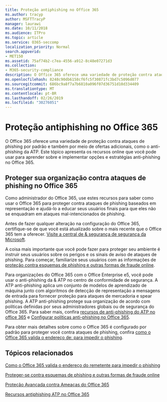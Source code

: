 ```yaml
---
title: Proteção antiphishing no Office 365
ms.author: tracyp
author: MSFTTracyP
manager: laurawi
ms.date: 10/11/2018
ms.audience: ITPro
ms.topic: article
ms.service: O365-seccomp
localization_priority: Normal
search.appverid:
- MET150
ms.assetid: 75af74b2-c7ea-4556-a912-8c48e07271d3
ms.collection:
- M365-security-compliance
description: O Office 365 oferece uma variedade de proteção contra ataques de phishing por padrão e também por meio de ofertas adicionais, como o anti-phishing da ATP. Este tópico apresenta os recursos online que você pode usar para aprender sobre e implementar opções e estratégias anti-phishing no Office 365.
ms.openlocfilehash: 8248c90db6158cf6fc5f30871fc3bd7c5096d077
ms.sourcegitcommit: 686bc9a8f7a7b6810a096f07d36751d10d334409
ms.translationtype: MT
ms.contentlocale: pt-BR
ms.lasthandoff: 02/26/2019
ms.locfileid: "30276051"
---
```

# <a name="anti-phishing-protection-in-office-365"></a>Proteção antiphishing no Office 365

O Office 365 oferece uma variedade de proteção contra ataques de phishing por padrão e também por meio de ofertas adicionais, como o anti-phishing da ATP. Este tópico apresenta os recursos online que você pode usar para aprender sobre e implementar opções e estratégias anti-phishing no Office 365.
  
## <a name="protect-your-organization-against-phishing-attacks-in-office-365"></a>Proteger sua organização contra ataques de phishing no Office 365

Como administrador do Office 365, use estes recursos para saber como usar o Office 365 para proteger contra ataques de phishing baseados em representação e ajudá-lo a educar seus usuários finais para que eles não se enquadram em ataques mal-intencionados de phishing.
  
Antes de fazer qualquer alteração na configuração do Office 365, certifique-se de que você está atualizado sobre o mais recente que o Office 365 tem a oferecer. [Visite a central de &amp; segurança de segurança da Microsoft](https://www.microsoft.com/security/default.aspx).
  
A coisa mais importante que você pode fazer para proteger seu ambiente é instruir seus usuários sobre os perigos e os sinais de aviso de ataques de phishing. Para começar, familiarize seus usuários com as informações de [proteção contra esquemas de phishing e outras formas de fraude online](https://support.office.com/article/f84750b4-2f2c-46c3-89f6-e65f7f8c3546).
  
Para organizações do Office 365 com o Office Enterprise e5, você pode usar o anti-phishing da &amp; ATP no centro de conformidade de segurança. A ATP anti-phishing aplica um conjunto de modelos de aprendizado de máquina junto com algoritmos de detecção de representação a mensagens de entrada para fornecer proteção para ataques de mercadoria e spear phishing. A ATP anti-phishing protege sua organização de acordo com políticas definidas por seus administradores globais ou de segurança do Office 365. Para saber mais, confira [recursos de anti-phishing do ATP no office 365](atp-anti-phishing.md) e [Configurar políticas anti-phishing no Office 365](set-up-anti-phishing-policies.md).
  
Para obter mais detalhes sobre como o Office 365 é configurado por padrão para proteger você contra ataques de phishing, confira [como o Office 365 valida o endereço de: para impedir o phishing](how-office-365-validates-the-from-address.md).
  
## <a name="related-topics"></a>Tópicos relacionados

[Como o Office 365 valida o endereço do remetente para impedir o phishing](how-office-365-validates-the-from-address.md)
  
[Proteger-se contra esquemas de phishing e outras formas de fraude online](https://support.office.com/article/f84750b4-2f2c-46c3-89f6-e65f7f8c3546)
  
[Proteção Avançada contra Ameaças do Office 365](office-365-atp.md) 
  
[Recursos antiphishing ATP no Office 365](atp-anti-phishing.md)
  

